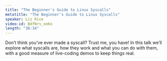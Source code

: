 ```yaml
---
title: "The Beginner's Guide to Linux Syscalls"
metatitle: "The Beginner's Guide to Linux Syscalls"
speaker: Liz Rice
video-id: BdfNrs_oeko
length: "38:34"
---
```

Don’t think you’ve ever made a syscall? Trust me, you have! In this talk we’ll explore what syscalls are, how they work and what you can do with them, with a good measure of live-coding demos to keep things real. 
